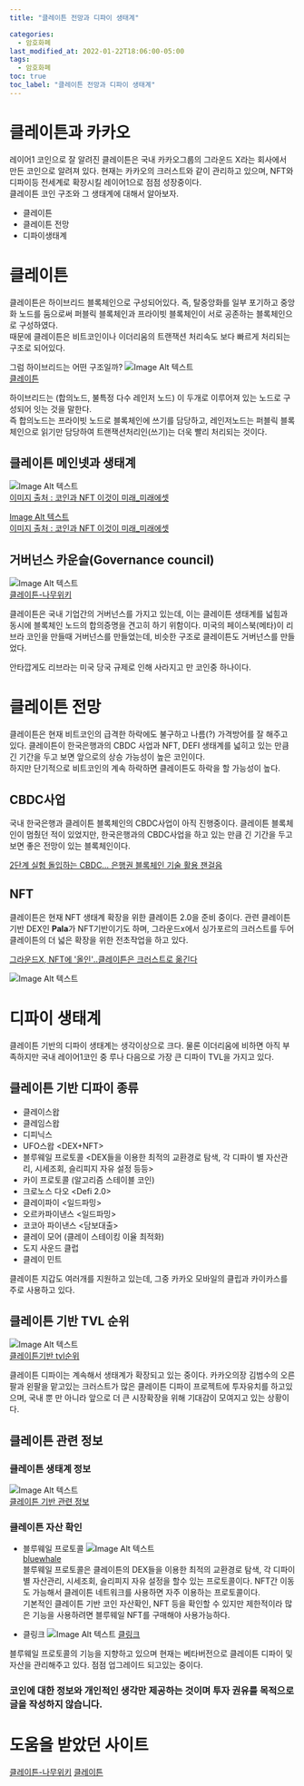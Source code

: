 ```yaml
---
title: "클레이튼 전망과 디파이 생태계"

categories:
  - 암호화폐
last_modified_at: 2022-01-22T18:06:00-05:00
tags:
  - 암호화폐
toc: true
toc_label: "클레이튼 전망과 디파이 생태계"
---
```


# 클레이튼과 카카오
레이어1 코인으로 잘 알려진 클레이튼은 국내 카카오그룹의 그라운드 X라는 회사에서 만든 코인으로 알려져 있다. 현재는 카카오의 크러스트와 같이 관리하고 있으며, NFT와 디파이등 전세계로 확장시킬 레이어1으로 점점 성장중이다.<br>
클레이튼 코인 구조와 그 생태계에 대해서 알아보자.

- 클레이튼
- 클레이튼 전망
- 디파이생태계

# 클레이튼
클레이튼은 하이브리드 블록체인으로 구성되어있다. 즉, 탈중앙화를 일부 포기하고 중앙화 노드를 둠으로써 퍼블릭 블록체인과 프라이빗 블록체인이 서로 공존하는 블록체인으로 구성하였다.<br>
때문에 클레이튼은 비트코인이나 이더리움의 트랜잭션 처리속도 보다 빠르게 처리되는 구조로 되어있다.

그럼 하이브리드는 어떤 구조일까?
![Image Alt 텍스트](/assets/img/crypto/klaytn.png) <br>
[클레이튼](http://wiki.hash.kr/index.php/%ED%81%B4%EB%A0%88%EC%9D%B4%ED%8A%BC)

하이브리드는 (합의노드, 불특정 다수 레인저 노드) 이 두개로 이루어져 있는 노드로 구성되어 잇는 것을 말한다.<br>
즉 합의노드는 프라이빗 노드로 블록체인에 쓰기를 담당하고, 레인저노드는 퍼블릭 블록체인으로 읽기만 담당하여 트랜잭션처리인(쓰기)는 더욱 빨리 처리되는 것이다.

## 클레이튼 메인넷과 생태계
![Image Alt 텍스트](/assets/img/crypto/klaytnmainnet.png) <br>
[이미지 출처 : 코인과 NFT 이것이 미래_미래에셋](https://securities.miraeasset.com/bbs/maildownload/2021120314230585_154)

[Image Alt 텍스트](/assets/img/crypto/klaytnecho.png) <br>
[이미지 출처 : 코인과 NFT 이것이 미래_미래에셋](https://securities.miraeasset.com/bbs/maildownload/2021120314230585_154)


## 거버넌스 카운슬(Governance council) 
![Image Alt 텍스트](/assets/img/crypto/council.jpeg) <br>
[클레이튼-나무위키](https://namu.wiki/w/%ED%81%B4%EB%A0%88%EC%9D%B4%ED%8A%BC)

클레이튼은 국내 기업간의 거버넌스를 가지고 있는데, 이는 클레이튼 생태계를 넓힘과 동시에 블록체인 노드의 합의증명을 견고히 하기 위함이다. 미국의 페이스북(메타)이 리브라 코인을 만들때 거버넌스를 만들었는데, 비슷한 구조로 클레이튼도 거버넌스를 만들었다.<br>

안타깝게도 리브라는 미국 당국 규제로 인해 사라지고 만 코인중 하나이다.

# 클레이튼 전망
클레이튼은 현재 비트코인의 급격한 하락에도 불구하고 나름(?) 가격방어를 잘 해주고 있다. 클레이튼이 한국은행과의 CBDC 사업과 NFT, DEFI 생태계를 넓히고 있는 만큼 긴 기간을 두고 보면 앞으로의 상승 가능성이 높은 코인이다.<br>
하지만 단기적으로 비트코인의 계속 하락하면 클레이튼도 하락을 할 가능성이 높다.<br>

## CBDC사업
국내 한국은행과 클레이튼 블록체인의 CBDC사업이 아직 진행중이다. 클레이튼 블록체인이 멈췄던 적이 있었지만, 한국은행과의 CBDC사업을 하고 있는 만큼 긴 기간을 두고 보면 좋은 전망이 있는 블록체인이다. 

[2단계 실험 돌입하는 CBDC… 은행권 블록체인 기술 활용 잰걸음](https://biz.chosun.com/stock/finance/2022/01/04/INMM4YZX75DYXCT2CC2S3OYKEQ/)

## NFT
클레이튼은 현재 NFT 생태계 확장을 위한 클레이튼 2.0을 준비 중이다. 관련 클레이튼 기반 DEX인 **Pala**가 NFT기반이기도 하며, 그라운드x에서 싱가포르의 크러스트를 두어 클레이튼의 더 넓은 확장을 위한 전초작업을 하고 있다.<br>

[그라운드X, NFT에 '올인'‥클레이튼은 크러스트로 옮긴다](https://www.coindeskkorea.com/news/articleView.html?idxno=76896)

![Image Alt 텍스트](/assets/img/crypto/pala.png) <br>


# 디파이 생태계
클레이튼 기반의 디파이 생태계는 생각이상으로 크다. 물론 이더리움에 비하면 아직 부족하지만 국내 레이어1코인 중 루나 다음으로 가장 큰 디파이 TVL을 가지고 있다. 

## 클레이튼 기반 디파이 종류
- 클레이스왑 <DEX>
- 클레임스왑 <DEX>
- 디피닉스  <DEX>
- UFO스왑 <DEX+NFT>
- 블루웨일 프로토콜 <DEX들을 이용한 최적의 교환경로 탐색, 각 디파이 별 자산관리, 시세조회, 슬리피지 자유 설정 등등>
- 카이 프로토콜 (알고리즘 스테이블 코인)
- 크로노스 다오 <Defi 2.0>
- 클레이파이 <일드파밍>
- 오르카파이낸스 <일드파밍>
- 코코아 파이낸스 <담보대출>
- 클레이 모어 (클레이 스테이킹 이율 최적화)
- 도지 사운드 클럽 <NFT>
- 클레이 민트 <NFT>

클레이튼 지갑도 여러개를 지원하고 있는데, 그중 카카오 모바일의 클립과 카이카스를 주로 사용하고 있다.

## 클레이튼 기반 TVL 순위

![Image Alt 텍스트](/assets/img/crypto/klaytn_defi.png) <br>
[클레이튼기반 tvl순위](https://www.klaylabs.net/)


클레이튼 디파이는 계속해서 생태계가 확장되고 있는 중이다. 카카오의장 김범수의 오른팔과 왼팔을 맡고있는 크러스트가 많은 클레이튼 디파이 프로젝트에 투자유치를 하고있으며, 국내 뿐 만 아니라 앞으로 더 큰 시장확장을 위해 기대감이 모여지고 있는 상황이다.<br>

## 클레이튼 관련 정보

### 클레이튼 생태계 정보
![Image Alt 텍스트](/assets/img/crypto/klaytn_info.png) <br>
[클레이튼 기반 관련 정보](https://ranked.klaytn.info/)

### 클레이튼 자산 확인
- 블루웨일 프로토콜
![Image Alt 텍스트](/assets/img/crypto/bluewhale.png) <br>
[bluewhale](https://app.bluewhale-protocol.com/klaytn/account)<br>
블루웨일 프로토콜은 클레이튼의 DEX들을 이용한 최적의 교환경로 탐색, 각 디파이 별 자산관리, 시세조회, 슬리피지 자유 설정을 할수 있는 
프로토콜이다. NFT간 이동도 가능해서 클레이튼 네트워크를 사용하면 자주 이용하는 프로토콜이다.
<br> 기본적인 클레이튼 기반 코인 자산확인, NFT 등을 확인할 수 있지만 제한적이라 많은 기능을 사용하려면 블루웨일 NFT를 구매해야 사용가능하다.

- 클링크 
![Image Alt 텍스트](/assets/img/crypto/clink.png) 
[클링크](https://www.clink.company/)<br>

블루웨일 프로토콜의 기능을 지향하고 있으며 현재는 베타버전으로 클레이튼 디파이 및 자산을 관리해주고 있다. 점점 업그레이드 되고있는 중이다.


### 코인에 대한 정보와 개인적인 생각만 제공하는 것이며 투자 권유를 목적으로 글을 작성하지 않습니다.

# 도움을 받았던 사이트
[클레이튼-나무위키](https://namu.wiki/w/%ED%81%B4%EB%A0%88%EC%9D%B4%ED%8A%BC)
[클레이튼](http://wiki.hash.kr/index.php/%ED%81%B4%EB%A0%88%EC%9D%B4%ED%8A%BC)

